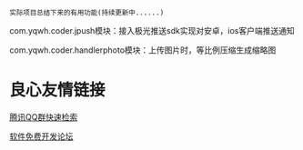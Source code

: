                                                                                     实际项目总结下来的有用功能(持续更新中......)
com.yqwh.coder.jpush模块：接入极光推送sdk实现对安卓，ios客户端推送通知

com.yqwh.coder.handlerphoto模块：上传图片时，等比例压缩生成缩略图


 # 良心友情链接

[腾讯QQ群快速检索](http://u.720life.cn/s/8cf73f7c)

[软件免费开发论坛](http://u.720life.cn/s/bbb01dc0)